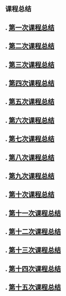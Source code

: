## 课程总结



## . [第一次课程总结](https://github.com/saturn-lab/BDMI-2020A/blob/master/Memos/Study-Memo/06-Day1.md)

## . [第二次课程总结](https://github.com/saturn-lab/BDMI-2020A/blob/master/Memos/Study-Memo/06-Day2.md)

## . [第三次课程总结](https://github.com/saturn-lab/BDMI-2020A/blob/master/Memos/Study-Memo/06-Day3.md)

## . [第四次课程总结](https://github.com/saturn-lab/BDMI-2020A/blob/master/Memos/Study-Memo/06-Day4.md)

## . [第五次课程总结](https://github.com/saturn-lab/BDMI-2020A/blob/master/Memos/Study-Memo/06-Day5.md)

## . [第六次课程总结](https://github.com/saturn-lab/BDMI-2020A/blob/master/Memos/Study-Memo/06-Day6.md)

## . [第七次课程总结](https://github.com/saturn-lab/BDMI-2020A/blob/master/Memos/Study-Memo/06-Day7.md)

## . [第八次课程总结](https://github.com/saturn-lab/BDMI-2020A/blob/master/Memos/Study-Memo/06-Day8.md)

## . [第九次课程总结](https://github.com/saturn-lab/BDMI-2020A/blob/master/Memos/Study-Memo/06-Day9.md)

## . [第十次课程总结](https://github.com/saturn-lab/BDMI-2020A/blob/master/Memos/Study-Memo/06-Day10.md)

## . [第十一次课程总结](https://github.com/saturn-lab/BDMI-2020A/blob/master/Memos/Study-Memo/06-Day11.md)

## . [第十二次课程总结](https://github.com/saturn-lab/BDMI-2020A/blob/master/Memos/Study-Memo/06-Day12.md)

## . [第十三次课程总结](https://github.com/saturn-lab/BDMI-2020A/blob/master/Memos/Study-Memo/06-Day13.md)

## . [第十四次课程总结](https://github.com/saturn-lab/BDMI-2020A/blob/master/Memos/Study-Memo/06-Day14.md)

## . [第十五次课程总结](https://github.com/saturn-lab/BDMI-2020A/blob/master/Memos/Study-Memo/06-Day15.md)
